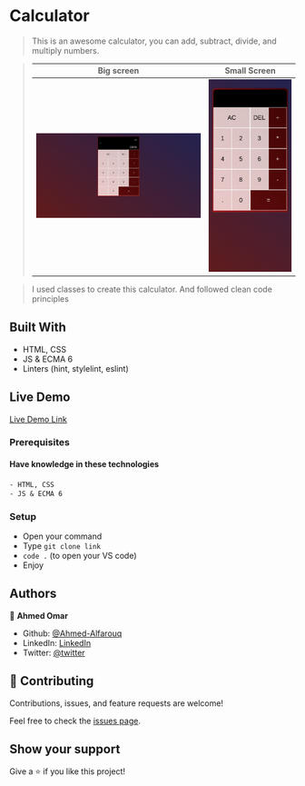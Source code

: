 # Calculator

> This is an awesome calculator, you can add, subtract, divide, and multiply numbers.

> |Big screen       |Small Screen|
> |--------------|--------------|
> |![screenshot](./screenshot-full-page.png)|![screenshot2](./screenshot-sm.png)| 

> I used classes to create this calculator. And followed clean code principles

## Built With

- HTML, CSS
- JS & ECMA 6
- Linters (hint, stylelint, eslint)

## Live Demo

[Live Demo Link](https://ahmed-al-farouq.github.io/calculator/)

### Prerequisites
  #### Have knowledge in these technologies
    - HTML, CSS
    - JS & ECMA 6
### Setup
  - Open your command
  - Type `git clone link`
  - `code .` (to open your VS code)
  - Enjoy

## Authors

:bearded_person: **Ahmed Omar**
  - Github: [@Ahmed-Alfarouq](https://github.com/ahmed-al-farouq)
  - LinkedIn: [LinkedIn](https://www.linkedin.com/in/ahmed-al-farouq/)
  - Twitter: [@twitter](https://twitter.com/ahmed_al_farouq)


## 🤝 Contributing

Contributions, issues, and feature requests are welcome!

Feel free to check the [issues page](../../issues/).

## Show your support

Give a ⭐️ if you like this project!
